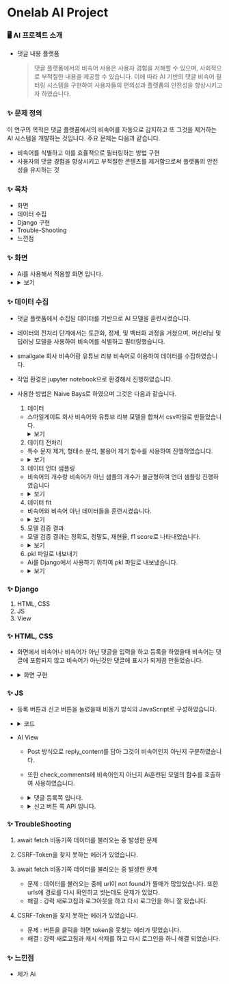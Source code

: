 # Onelab AI Project

<h3>🖥️ AI 프로젝트 소개</h3>

- 댓글 내용 플랫폼
  > 댓글 플랫폼에서의 비속어 사용은 사용자 경험을 저해할 수 있으며, 사회적으로 부적절한 내용을 제공할 수 있습니다.
  > 이에 따라 AI 기반의 댓글 비속어 필터링 시스템을 구현하여 사용자들의 편의성과 플랫폼의 안전성을 향상시키고자 하였습니다.

### ✨ 문제 정의
이 연구의 목적은 댓글 플랫폼에서의 비속어를 자동으로 감지하고 또 그것을 제거하는 AI 시스템을 개발하는 것입니다. 주요 문제는 다음과 같습니다.
- 비속어를 식별하고 이를 효율적으로 필터링하는 방법 구현
- 사용자의 댓글 경험을 향상시키고 부적절한 콘텐츠를 제거함으로써 플랫폼의 안전성을 유지하는 것

### ✨ 목차
- 화면
- 데이터 수집
- Django 구현
- Trouble-Shooting
- 느낀점

### ✨ 화면
- Ai를 사용해서 적용할 화면 입니다.
- <details>
     <summary>보기</summary>
     <img src="https://github.com/onelab-server-ai/onelab-ai/assets/129862668/e3b7150a-f258-4f24-b201-85ab776e0ff6">
  </details>
  

### ✨ 데이터 수집
- 댓글 플랫폼에서 수집된 데이터를 기반으로 AI 모델을 훈련시켰습니다.
- 데이터의 전처리 단계에서는 토큰화, 정제, 및 벡터화 과정을 거쳤으며, 머신러닝 및 딥러닝 모델을 사용하여 비속어를 식별하고 필터링했습니다.
- smailgate 회사 비속어랑 유튜브 리뷰 비속어로 이용하여 데이터를 수집하였습니다.
- 작업 환경은 jupyter notebook으로 환경해서 진행하였습니다.
- 사용한 방법은 Naive Bays로 하였으며 그것은 다음과 같습니다.
  1. 데이터
  - 스마일게이트 회사 비속어와 유튜브 리뷰 모델을 합쳐서 csv파일로 만들었습니다.
    <details>
       <summary>보기</summary>
       <img src="https://github.com/onelab-server-ai/onelab-ai/assets/129862668/5ac15f5e-a2d6-4a8a-a9a1-1b66a89c9067">
    </details>

  2. 데이터 전처리
  - 특수 문자 제거, 형태소 분석, 불용어 제거 함수를 사용하여 진행하였습니다.
  - <details>
      <summary>보기</summary>
      <img src="https://github.com/onelab-server-ai/onelab-ai/assets/129862668/3015ae85-f7be-4536-88e2-3cc2735ce798">
    </details>  
    

  3. 데이터 언더 샘플링
  - 비속어의 개수랑 비속어가 아닌 샘플의 개수가 불균형하여 언더 샘플링 진행하였습니다
  - <details>
      <summary>보기</summary>
      <img src="https://github.com/onelab-server-ai/onelab-ai/assets/129862668/6fc44236-bc44-444a-996b-e26a0ca9e734">
    </details>  
    

  4. 데이터 fit
  - 비속어와 비속어 아닌 데이터들을 훈련시켰습니다.
  - <details>
      <summary>보기</summary>
      <img src="https://github.com/onelab-server-ai/onelab-ai/assets/129862668/b5ebce7f-807f-4eaa-b07a-48a23cb5a79b">
    </details>  

    
  5. 모델 검증 결과
  - 모델 검증 결과는 정확도, 정밀도, 재현율, f1 score로 나타내었습니다.
  - <details>
      <summary>보기</summary>
      <img src="https://github.com/onelab-server-ai/onelab-ai/assets/129862668/ecbe713a-c3b2-46a5-a4a3-86cebc04c5f1">
    </details>  
    

  6. pkl 파일로 내보내기
  - Ai를 Django에서 사용하기 위하여 pkl 파일로 내보냈습니다.
  - <details>
      <summary>보기</summary>
      <img src="https://github.com/onelab-server-ai/onelab-ai/assets/129862668/bcaa911a-a8fc-4832-b988-f45b6916e756">
    </details> 
  
### ✨ Django
1. HTML, CSS
2. JS
3. View

### ✨ HTML, CSS
- 화면에서 비속어나 비속어가 아닌 댓글을 입력을 하고 등록을 하였을때 비속어는 댓글에 포함되지 않고 비속어가 아닌것만 댓글에 표시가 되게끔 만들었습니다.
-  <details>
    <summary>화면 구현</summary>
    <img src="https://github.com/onelab-server-ai/onelab-ai/assets/129862668/e3b7150a-f258-4f24-b201-85ab776e0ff6">
    
    - 댓글 내용을 입력을 하고 등록 버튼을 누르면 됩니다.<br> <br>

    <img src="https://github.com/onelab-server-ai/onelab-ai/assets/129862668/0c6adf44-5070-48a7-8447-f27709656b1c">

    - 댓글 쪽 신고 버튼을 누르면 alert 창이 뜨며 데이터가 삭제 됩니다. <br> <br>
 
    <img src="https://github.com/onelab-server-ai/onelab-ai/assets/129862668/098dc5c3-a1df-419c-91da-5c45a4b12ec0">

    - 댓글이 사라진 것을 볼 수 있습니다.
  </details>  
 

### ✨ JS
  - 등록 버튼과 신고 버튼을 눌렀을때 비동기 방식의 JavaScript로 구성하였습니다.
  - <details>
      <summary>코드</summary>
      <img src="https://github.com/onelab-server-ai/onelab-ai/assets/129862668/eaa9726a-1137-4622-988c-e5fd45a9776a">

      - 댓글 내용 입니다.

      <img src="https://github.com/onelab-server-ai/onelab-ai/assets/129862668/25de1085-d4cb-44a3-9ae4-e7c9c0ec0d55">
      
      - 신고 쪽 입니다.
  </details> 
 

  - AI View <br>
    - Post 방식으로 reply_content를 담아 그것이 비속어인지 아닌지 구분하였습니다.
    - 또한 check_comments에 비속어인지 아닌지 Ai훈련된 모델의 함수를 호출하여 사용하였습니다.
    - <details>
        <summary>댓글 등록쪽 입니다.</summary>
        <img src="https://github.com/onelab-server-ai/onelab-ai/assets/129862668/d0a09e70-f161-41a2-a6e6-9f7de0e62556">
        <img src="https://github.com/onelab-server-ai/onelab-ai/assets/129862668/2f9f8c5e-282b-43e7-9d79-a8fdb1f13731"> 
      </details>
      
    - <details>
        <summary>신고 버튼 쪽 API 입니다.</summary>
        <img src="https://github.com/onelab-server-ai/onelab-ai/assets/129862668/7d8e06cc-02c0-48f4-a329-6e71f7c06edb">
      </details> 
  
### ✨ TroubleShooting
1. await fetch 비동기쪽 데이터를 불러오는 중 발생한 문제
2. CSRF-Token을 찾지 못하는 에러가 있었습니다.

1. await fetch 비동기쪽 데이터를 불러오는 중 발생한 문제
   - 문제 : 데이터를 불러오는 중에 url이 not found가 뜰때가 많았었습니다. 또한 urls에 경로를 다시 확인하고 썻는데도 문제가 있었다.
   - 해결 : 강력 새로고침과 로그아웃을 하고 다시 로그인을 하니 잘 됬습니다.

2. CSRF-Token을 찾지 못하는 에러가 있었습니다.
   - 문제 : 버튼을 클릭을 하면 token을 못찾는 에러가 떳었습니다.
   - 해결 : 강력 새로고침과 캐시 삭제를 하고 다시 로그인을 하니 해결 되었습니다.

### ✨ 느낀점
- 제가 Ai

  
  
